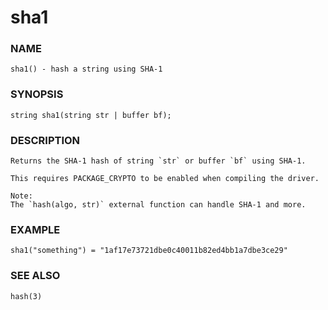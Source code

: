 # sha1

### NAME

    sha1() - hash a string using SHA-1

### SYNOPSIS

    string sha1(string str | buffer bf);

### DESCRIPTION

    Returns the SHA-1 hash of string `str` or buffer `bf` using SHA-1.

    This requires PACKAGE_CRYPTO to be enabled when compiling the driver.

    Note:
    The `hash(algo, str)` external function can handle SHA-1 and more.

### EXAMPLE

    sha1("something") = "1af17e73721dbe0c40011b82ed4bb1a7dbe3ce29"

### SEE ALSO

    hash(3)